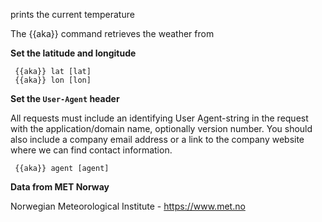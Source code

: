 prints the current temperature 

The {{aka}} command retrieves the weather from 

**Set the latitude and longitude**

     {{aka}} lat [lat]
     {{aka}} lon [lon]

**Set the `User-Agent` header**

All requests must include an identifying User Agent-string in the
request with the application/domain name, optionally version number. You
should also include a company email address or a link to the company
website where we can find contact information. 

     {{aka}} agent [agent]

**Data from MET Norway**

Norwegian Meteorological Institute - https://www.met.no
